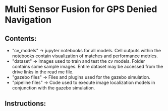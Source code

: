 # Multi Sensor Fusion for GPS Denied Navigation

## Contents:

- "cv_models" -> jupyter notebooks for all models. Cell outputs within the notebooks contain visualization of matches and performance metrics.
- "dataset" -> Images used to train and test the cv models. Folder contains some sample images. Entire dataset may be accessed from the drive links in the read me file.
- "gazebo files" -> Files and plugins used for the gazebo simulation.
- "pipeline files" -> Code used to execute image localization models in conjunction with the gazebo simulation.
 

## Instructions: 